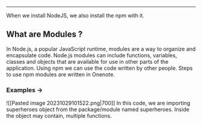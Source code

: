 - - - 
When we install NodeJS, we also install the npm with it.

## What are Modules ? 
In Node.js, a popular JavaScript runtime, modules are a way to organize and encapsulate code. Node.js modules can include functions, variables, classes and objects that are available for use in other parts of the application. Using npm we can use the code written by other people.
Steps to use npm modules are written in Onenote.

### Examples ->

![[Pasted image 20231029101522.png|700]]
In this code, we are importing superheroes object from the package/module named superheroes. Inside the object may contain, multiple functions.


